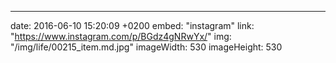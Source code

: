 ---
date: 2016-06-10 15:20:09 +0200
embed: "instagram"
link: "https://www.instagram.com/p/BGdz4gNRwYx/"
img: "/img/life/00215_item.md.jpg"
imageWidth: 530
imageHeight: 530
